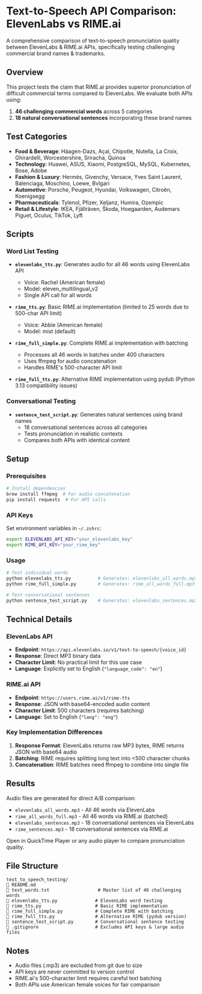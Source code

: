 # Text-to-Speech API Comparison: ElevenLabs vs RIME.ai

A comprehensive comparison of text-to-speech pronunciation quality between ElevenLabs & RIME.ai APIs, specifically testing challenging commercial brand names & trademarks.

## Overview

This project tests the claim that RIME.ai provides superior pronunciation of difficult commercial terms compared to ElevenLabs. We evaluate both APIs using:

1. **46 challenging commercial words** across 5 categories
2. **18 natural conversational sentences** incorporating these brand names

## Test Categories

- **Food & Beverage**: Häagen-Dazs, Açaí, Chipotle, Nutella, La Croix, Ghirardelli, Worcestershire, Sriracha, Quinoa
- **Technology**: Huawei, ASUS, Xiaomi, PostgreSQL, MySQL, Kubernetes, Bose, Adobe
- **Fashion & Luxury**: Hermès, Givenchy, Versace, Yves Saint Laurent, Balenciaga, Moschino, Loewe, Bvlgari
- **Automotive**: Porsche, Peugeot, Hyundai, Volkswagen, Citroën, Koenigsegg
- **Pharmaceuticals**: Tylenol, Pfizer, Xeljanz, Humira, Ozempic
- **Retail & Lifestyle**: IKEA, Fjällräven, Škoda, Hoegaarden, Audemars Piguet, Oculus, TikTok, Lyft

## Scripts

### Word List Testing

- **`elevenlabs_tts.py`**: Generates audio for all 46 words using ElevenLabs API
  - Voice: Rachel (American female)
  - Model: eleven_multilingual_v2
  - Single API call for all words

- **`rime_tts.py`**: Basic RIME.ai implementation (limited to 25 words due to 500-char API limit)
  - Voice: Abbie (American female)
  - Model: mist (default)

- **`rime_full_simple.py`**: Complete RIME.ai implementation with batching
  - Processes all 46 words in batches under 400 characters
  - Uses ffmpeg for audio concatenation
  - Handles RIME's 500-character API limit

- **`rime_full_tts.py`**: Alternative RIME implementation using pydub (Python 3.13 compatibility issues)

### Conversational Testing

- **`sentence_test_script.py`**: Generates natural sentences using brand names
  - 18 conversational sentences across all categories
  - Tests pronunciation in realistic contexts
  - Compares both APIs with identical content

## Setup

### Prerequisites

```bash
# Install dependencies
brew install ffmpeg  # For audio concatenation
pip install requests  # For API calls
```

### API Keys

Set environment variables in `~/.zshrc`:

```bash
export ELEVENLABS_API_KEY="your_elevenlabs_key"
export RIME_API_KEY="your_rime_key"
```

### Usage

```bash
# Test individual words
python elevenlabs_tts.py          # Generates: elevenlabs_all_words.mp3
python rime_full_simple.py        # Generates: rime_all_words_full.mp3

# Test conversational sentences
python sentence_test_script.py    # Generates: elevenlabs_sentences.mp3 & rime_sentences.mp3
```

## Technical Details

### ElevenLabs API
- **Endpoint**: `https://api.elevenlabs.io/v1/text-to-speech/{voice_id}`
- **Response**: Direct MP3 binary data
- **Character Limit**: No practical limit for this use case
- **Language**: Explicitly set to English (`"language_code": "en"`)

### RIME.ai API
- **Endpoint**: `https://users.rime.ai/v1/rime-tts`
- **Response**: JSON with base64-encoded audio content
- **Character Limit**: 500 characters (requires batching)
- **Language**: Set to English (`"lang": "eng"`)

### Key Implementation Differences

1. **Response Format**: ElevenLabs returns raw MP3 bytes, RIME returns JSON with base64 audio
2. **Batching**: RIME requires splitting long text into <500 character chunks
3. **Concatenation**: RIME batches need ffmpeg to combine into single file

## Results

Audio files are generated for direct A/B comparison:

- `elevenlabs_all_words.mp3` - All 46 words via ElevenLabs
- `rime_all_words_full.mp3` - All 46 words via RIME.ai (batched)
- `elevenlabs_sentences.mp3` - 18 conversational sentences via ElevenLabs
- `rime_sentences.mp3` - 18 conversational sentences via RIME.ai

Open in QuickTime Player or any audio player to compare pronunciation quality.

## File Structure

```
text_to_speech_testing/
   README.md
   test_words.txt                  # Master list of 46 challenging words
   elevenlabs_tts.py              # ElevenLabs word testing
   rime_tts.py                    # Basic RIME implementation
   rime_full_simple.py            # Complete RIME with batching
   rime_full_tts.py               # Alternative RIME (pydub version)
   sentence_test_script.py        # Conversational sentence testing
   .gitignore                     # Excludes API keys & large audio files
```

## Notes

- Audio files (.mp3) are excluded from git due to size
- API keys are never committed to version control
- RIME.ai's 500-character limit requires careful text batching
- Both APIs use American female voices for fair comparison